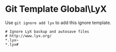 Git Template Global\LyX
===

Use `git ignore add lyx` to add this ignore template.

```
# Ignore LyX backup and autosave files
# http://www.lyx.org/
*.lyx~
*.lyx#
```
